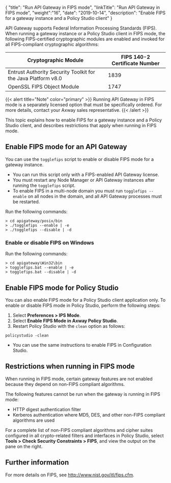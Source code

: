 {
"title": "Run API Gateway in FIPS mode",
"linkTitle": "Run API Gateway in FIPS mode",
"weight":"16",
"date": "2019-10-14",
"description": "Enable FIPS for a gateway instance and a Policy Studio client"
}

API Gateway supports Federal Information Processing Standards (FIPS). When running a gateway instance or a Policy Studio client in FIPS mode, the following FIPS-certified cryptographic modules are enabled and invoked for all FIPS-compliant cryptographic algorithms:

| Cryptographic Module                                          | FIPS 140-2 Certificate Number |
|---------------------------------------------------------------|-------------------------------|
| Entrust Authority Security Toolkit for the Java Platform v8.0 | 1839                          |
| OpenSSL FIPS Object Module                                    | 1747                          |

{{< alert title="Note" color="primary" >}}
Running API Gateway in FIPS mode is a separately licensed option that must be specifically ordered. For more details, contact your Axway sales representative.
{{< /alert >}}

This topic explains how to enable FIPS for a gateway instance and a Policy Studio client, and describes restrictions that apply when running in FIPS mode.

## Enable FIPS mode for an API Gateway

You can use the `togglefips` script to enable or disable FIPS mode for a gateway instance.

* You can run this script only with a FIPS-enabled API Gateway license.
* You must restart any Node Manager or API Gateway instances after running the `togglefips` script.
* To enable FIPS in a multi-node domain you must run `togglefips --enable` on all nodes in the domain, and all API Gateway processes must be restarted.

Run the following commands:

```
> cd apigateway/posix/bin
> ./togglefips --enable | -e
> ./togglefips --disable | -d
```

### Enable or disable FIPS on Windows

Run the following commands:

```
> cd apigateway\Win32\bin
> togglefips.bat --enable | -e
> togglefips.bat --disable | -d
```

## Enable FIPS mode for Policy Studio

You can also enable FIPS mode for a Policy Studio client application only. To enable or disable FIPS mode in Policy Studio, perform the following steps:

1. Select **Preferences > IPS Mode**.
2. Select **Enable FIPS Mode in Axway Policy Studio**.
3. Restart Policy Studio with the `clean` option as follows:

```
policystudio -clean
```

* You can use the same instructions to enable FIPS in Configuration Studio.

## Restrictions when running in FIPS mode

When running in FIPS mode, certain gateway features are not enabled because they depend on non-FIPS compliant algorithms.

The following features cannot be run when the gateway is running in FIPS mode:

* HTTP digest authentication filter
* Kerberos authentication where MD5, DES, and other non-FIPS compliant algorithms are used

For a complete list of non-FIPS compliant algorithms and cipher suites configured in all crypto-related filters and interfaces in Policy Studio, select **Tools > Check Security Constraints > FIPS**, and view the output on the pane on the right.

## Further information

For more details on FIPS, see <http://www.nist.gov/itl/fips.cfm>.
